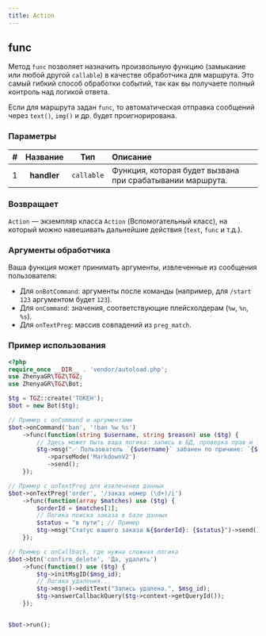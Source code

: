 ```yaml
---
title: Action
---
```


## func
Метод `func` позволяет назначить произвольную функцию (замыкание или любой другой `callable`) в качестве обработчика для маршрута. Это самый гибкий способ обработки событий, так как вы получаете полный контроль над логикой ответа.

Если для маршрута задан `func`, то автоматическая отправка сообщений через `text()`, `img()` и др. будет проигнорирована.

### Параметры
| # |   Название  |   Тип    | Описание                                       |
|:-:|:-----------:|:--------:|:-----------------------------------------------|
| 1 | **handler** | `callable` | Функция, которая будет вызвана при срабатывании маршрута. |

### Возвращает
`Action` — экземпляр класса `Action` (Вспомогательный класс), на который можно навешивать дальнейшие действия (`text`, `func` и т.д.).

### Аргументы обработчика
Ваша функция может принимать аргументы, извлеченные из сообщения пользователя:
- Для `onBotCommand`: аргументы после команды (например, для `/start 123` аргументом будет `123`).
- Для `onCommand`: значения, соответствующие плейсхолдерам (`%w`, `%n`, `%s`).
- Для `onTextPreg`: массив совпадений из `preg_match`.

### Пример использования
```php
<?php
require_once __DIR__ . 'vendor/autoload.php';
use ZhenyaGR\TGZ\TGZ;
use ZhenyaGR\TGZ\Bot;

$tg = TGZ::create('ТОКЕН');
$bot = new Bot($tg);

// Пример с onCommand и аргументами
$bot->onCommand('ban', '!ban %w %s')
    ->func(function(string $username, string $reason) use ($tg) {
        // Здесь может быть ваша логика: запись в БД, проверка прав и т.д.
        $tg->msg("✅ Пользователь `{$username}` забанен по причине: `{$reason}`")
           ->parseMode('MarkdownV2')
           ->send();
    });

// Пример с onTextPreg для извлечения данных
$bot->onTextPreg('order', '/заказ номер (\d+)/i')
    ->func(function(array $matches) use ($tg) {
        $orderId = $matches[1];
        // Логика поиска заказа в базе данных
        $status = "в пути"; // Пример
        $tg->msg("Статус вашего заказа №{$orderId}: {$status}")->send();
    });

// Пример с onCallback, где нужна сложная логика
$bot->btn('confirm_delete', 'Да, удалить')
    ->func(function() use ($tg) {
        $tg->initMsgID($msg_id);
        // Логика удаления...
        $tg->msg()->editText("Запись удалена.", $msg_id);
        $tg->answerCallbackQuery($tg->context->getQueryId());
    });


$bot->run();
```